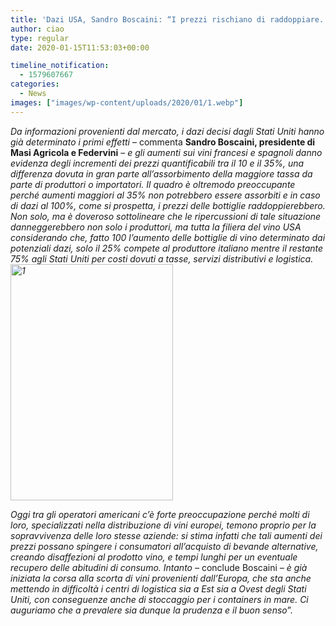 ```yaml
---
title: 'Dazi USA, Sandro Boscaini: “I prezzi rischiano di raddoppiare. Forte preoccupazione anche tra gli operatori del vino americani”'
author: ciao
type: regular
date: 2020-01-15T11:53:03+00:00

timeline_notification:
  - 1579607667
categories:
  - News
images: ["images/wp-content/uploads/2020/01/1.webp"]
---
```

_Da informazioni provenienti dal mercato, i dazi decisi dagli Stati Uniti hanno già determinato i primi effetti_ – commenta **Sandro Boscaini, presidente di Masi Agricola e Federvini** – _e gli aumenti sui vini francesi e spagnoli danno evidenza degli incrementi dei prezzi quantificabili tra il 10 e il 35%, una differenza dovuta in gran parte all&#8217;assorbimento della maggiore tassa da parte di produttori o importatori. Il quadro è oltremodo preoccupante perché aumenti maggiori al 35% non potrebbero essere assorbiti e in caso di dazi al 100%, come si prospetta, i prezzi delle bottiglie raddoppierebbero. Non solo, ma è doveroso sottolineare che le ripercussioni di tale situazione danneggerebbero non solo i produttori, ma tutta la filiera del vino USA considerando che, fatto 100 l’aumento delle bottiglie di vino determinato dai potenziali dazi, solo il 25% compete al produttore italiano mentre il restante 75% agli Stati Uniti per costi dovuti a tasse, servizi distributivi e logistica.<img loading="lazy" decoding="async" class="  wp-image-902 alignleft" src="images/wp-content/uploads/2020/01/1.webp" alt="1" width="260" height="378" />_ 

_Oggi tra gli operatori americani c’è forte preoccupazione perché molti di loro, specializzati nella distribuzione di vini europei, temono proprio per la sopravvivenza delle loro stesse aziende: si stima infatti che tali aumenti dei prezzi possano spingere i consumatori all&#8217;acquisto di bevande alternative, creando disaffezioni al prodotto vino, e tempi lunghi per un eventuale recupero delle abitudini di consumo. Intanto –_ conclude Boscaini _– è già iniziata la corsa alla scorta di vini provenienti dall’Europa, che sta anche mettendo in difficoltà i centri di logistica sia a Est sia a Ovest degli Stati Uniti, con conseguenze anche di stoccaggio per i containers in mare. Ci auguriamo che a prevalere sia dunque la prudenza e il buon senso_”.